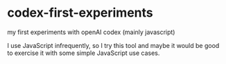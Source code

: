 # codex-first-experiments
my first experiments with openAI codex (mainly javascript)

I use JavaScript infrequently, so I try this tool and maybe it would be good to exercise it with some simple JavaScript use cases. 

